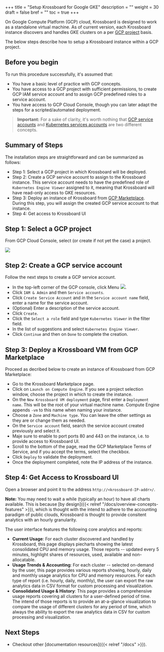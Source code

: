 +++
title = "Setup Krossboard for Google GKE"
description = ""
weight = 30
draft = false
bref = ""
toc = true 
+++

On Google Compute Platform (GCP) cloud, Krossboard is designed to work as a standalone virtual machine.
As of current version, each Krossboard instance discovers and handles GKE clusters on a per [GCP project](https://cloud.google.com/resource-manager/docs/creating-managing-projects) basis. 

The below steps describe how to setup a Krossboard instance within a GCP project. 

## Before you begin
To run this procedure successfully, it's assumed that:
 * You have a basic level of practice with GCP concepts.
 * You have access to a GCP project with sufficient permissions, to create GCP IAM service account and to assign GCP predefined roles to a service account.
 * You have access to GCP Cloud Console, though you can later adapt the steps for a scripted/automated deployment.

> **Important:** For a sake of clarity, it's worth nothing that [GCP service accounts](https://cloud.google.com/iam/docs/understanding-service-accounts) and [Kubernetes services accounts](https://kubernetes.io/docs/reference/access-authn-authz/service-accounts-admin/) are two different concepts.

## Summary of Steps
The installation steps are straightforward and can be summarized as follows:

* Step 1: Select a GCP project in which Krossboard will be deployed.
* Step 2: Create a GCP service account to assign to the Krossboard instance. This service account needs to have the predefined role of `Kubernetes Engine Viewer` assigned to it, meaning that Krossboard will have read-only access to GKE resources. 
* Step 3: Deploy an instance of Krossboard from [GCP Marketplace](https://cloud.google.com/marketplace). During this step, you will assign the created GCP service account to that instance.
* Step 4: Get access to Krossboard UI

## Step 1: Select a GCP project
 From GCP Cloud Console, select (or create if not yet the case) a project.

 ![](/images/docs/gcp-select-project.png)

 ## Step 2: Create a GCP service account
 Follow the next steps to create a GCP service account.
 

* In the top-left corner of the GCP console, click Menu ![](/images/docs/gcp-menu.png).
* Click `IAM & Admin` and then `Service accounts`.
* Click `Create Service Account` and in the `Service account name` field, enter a name for the service account. 
* (Optional) Enter a description of the service account.
* Click `Create`.
* Click the `Select a role` field and type `Kubernetes Viewer` in the filter field.
* In the list of suggestions and select `Kubernetes Engine Viewer`.
* Click `Continue` and then on `Done` to complete the creation.


## Step 3: Deploy a Krossboard VM from GCP Marketplace
Proceed as decribed below to create an instance of Krossboard from GCP Marketplace:

* Go to the Krossboard Marketplace page.
* Click on `Launch on Compute Engine`. If you see a project selection window, choose the project in which to create the instance.
* On the `New Krossboard VM deployment` page, first enter a `Deployment name`. This will be the root of your virtual machine name. Compute Engine appends `-vm` to this name when naming your instance.
* Choose a `Zone` and `Machine type`. You can leave the other settings as they are or change them as needed.
* On the `Service account` field, search the service account created previously and select it.  
* Maje sure to enable to port ports 80 and 443 on the instance, i.e. to provide access to Krossboard UI.
* Scroll to the bottom of the page, read the GCP Marketplace Terms of Service, and if you accept the terms, select the checkbox.
* Click `Deploy` to validate the deployment.
* Once the deployment completed, note the IP address of the instance.

## Step 4: Get Access to Krossboard UI
Open a browser and point it to the address `http://<krossboard-IP-addr>/`.

**Note:** You may need to wait a while (typically an hour) to have all charts available. This is because [by design]({{< relref "/docs/overview-concepts-features" >}}), which is thought with the intend to adhere to the accounting paradigm of public clouds, Krossboard is thought to provide consitent analytics with an hourly granularity.

The user interface features the following core analytics and reports:
 * **Current Usage**: For each cluster discovered and handled by Krossboard, this page displays piecharts showing the latest consolidated CPU and memory usage. Those reports -- updated every 5 minutes, highlight shares of resources, used, available and non-allocatable.
 * **Usage Trends & Accounting**: For each cluster -- selected on-demand by the user, this page provides various reports showing, hourly, daily and monthly usage analytics for CPU and memory resources. For each type of report (i.e. hourly, daily, monthly), the user can export the raw analytics data in CSV format for custom processing and visualization.
 * **Consolidated Usage & History**: This page provides a comprehensive usage reports covering all clusters for a user-defined period of time. The intend of those reports is to provide an at-a-glance visualization to compare the usage of different clusters for any period of time, which always the ability to export the raw analytics data in CSV for custom processing and visualization.

## Next Steps

* Checkout other [documentation resources]({{< relref "/docs" >}}).